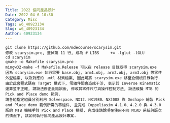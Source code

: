 ```yaml
---
Title: 2022 協同產品設計
Date: 2022-04-6 10:30
Category: Misc
Tags: w6_40923134
Slug: w6_40923134
Author: 40923134
---
```




<!--PELICAN_END_SUMMARY -->

    git clone https://github.com/mdecourse/scarysim.git
    修改 scarysim.pro, 蓋掉第 11 行, 成為 # LIBS     += -lglut -lGLU
    cd scarysim
    qmake -o Makefile scarysim.pro
    mingw32-make -f Makefile.Release 可以在 release 目錄取得 scarysim.exe
    因為 scarysim.exe 執行需要 base.obj, arm1.obj, arm2.obj, arm3.obj 等零件外型檔案, 以及對應的 .mtl 材質檔案, 因此可將 scarysim.exe 移至倉儲根目錄執行.
    由於此套程式碼在 Target 模式下, 零組件間會造成干涉, 表示其 Inverse Kinematic 運算並不正確, 請設法修正此錯誤後, 修改其零件尺寸與操作控制方法, 設法模擬 MTB 的 Pick and Place demo 範例.
    請各組指定組員分別利用 Solvespace、NX12、NX1980、NX2008 與 Onshape 繪製 Pick and Place demo 範例所需的零組件, 並完成 Coppeliasim 4.1.0、4.2.0 與 4.3.0 版的 MTB 機械手臂 Pick and Place 模擬, 完成後請說明在使用不同 MCAD 系統與版次的情況下, 該如何執行協同產品設計專案.

